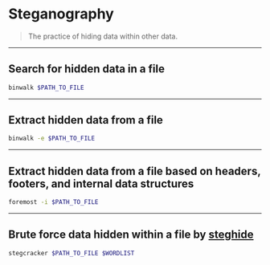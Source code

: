 # Steganography

> The practice of hiding data within other data.

---

## Search for hidden data in a file

```bash
binwalk $PATH_TO_FILE
```

---

## Extract hidden data from a file

```bash
binwalk -e $PATH_TO_FILE
```

---

## Extract hidden data from a file based on headers, footers, and internal data structures

```bash
foremost -i $PATH_TO_FILE
```

---

## Brute force data hidden within a file by [steghide](https://github.com/Paradoxis/StegCracker)

```bash
stegcracker $PATH_TO_FILE $WORDLIST 
```
